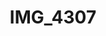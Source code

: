 ---
pid: '136'
layout: photos
title: IMG_4307
filename: IMG_4307.jpg
caption: glittery gowns
permalink: "/photos/136.html"
---